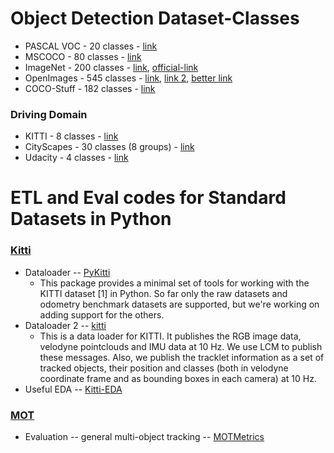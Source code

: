 # Object Detection Dataset-Classes

- PASCAL VOC - 20 classes - [link](https://github.com/NVIDIA/DIGITS/blob/master/examples/semantic-segmentation/pascal-voc-classes.txt)
- MSCOCO - 80 classes - [link](https://github.com/amikelive/coco-labels/blob/master/coco-labels-2014_2017.txt)
- ImageNet - 200 classes - [link](https://github.com/salman-h-khan/ZSD_Release/blob/master/ImageNet2017/cls_names.txt), [official-link](website.down)
- OpenImages - 545 classes - [link](https://storage.googleapis.com/openimages/web/download.html), [link 2](https://storage.googleapis.com/openimages/2017_11/classes_2017_11.tar.gz), [better link](coming.soon)
- COCO-Stuff - 182 classes - [link](https://github.com/nightrome/cocostuff/blob/master/labels.txt)

### Driving Domain

- KITTI - 8 classes - [link](https://github.com/utiasSTARS/pykitti/blob/3661c441026f84519ded0bbfd7db5592d6e20b41/pykitti/tracking.py#L223)
- CityScapes - 30 classes (8 groups) - [link](https://www.cityscapes-dataset.com/dataset-overview/)
- Udacity - 4 classes - [link](https://github.com/udacity/self-driving-car/tree/master/annotations)


# ETL and Eval codes for Standard Datasets in Python

### [Kitti](http://www.cvlibs.net/datasets/kitti/index.php)

- Dataloader -- [PyKitti](https://github.com/utiasSTARS/pykitti)
  - This package provides a minimal set of tools for working with the KITTI dataset [1] in Python. So far only the raw datasets and odometry benchmark datasets are supported, but we're working on adding support for the others. 
- Dataloader 2 -- [kitti](https://github.com/pratikac/kitti)
  - This is a data loader for KITTI. It publishes the RGB image data, velodyne pointclouds and IMU data at 10 Hz. We use LCM to publish these messages. Also, we publish the tracklet information as a set of tracked objects, their position and classes (both in velodyne coordinate frame and as bounding boxes in each camera) at 10 Hz.
- Useful EDA -- [Kitti-EDA](https://github.com/navoshta/KITTI-Dataset)


### [MOT](https://motchallenge.net/)

- Evaluation -- general multi-object tracking -- [MOTMetrics](https://github.com/cheind/py-motmetrics#Metrics)
